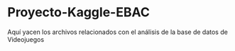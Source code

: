 # Proyecto-Kaggle-EBAC
Aquí yacen los archivos relacionados con el análisis de la base de datos de Videojuegos
